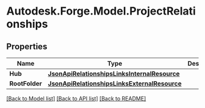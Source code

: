 # Autodesk.Forge.Model.ProjectRelationships
## Properties

Name | Type | Description | Notes
------------ | ------------- | ------------- | -------------
**Hub** | [**JsonApiRelationshipsLinksInternalResource**](JsonApiRelationshipsLinksInternalResource.md) |  | 
**RootFolder** | [**JsonApiRelationshipsLinksExternalResource**](JsonApiRelationshipsLinksExternalResource.md) |  | 

[[Back to Model list]](../README.md#documentation-for-models) [[Back to API list]](../README.md#documentation-for-api-endpoints) [[Back to README]](../README.md)

